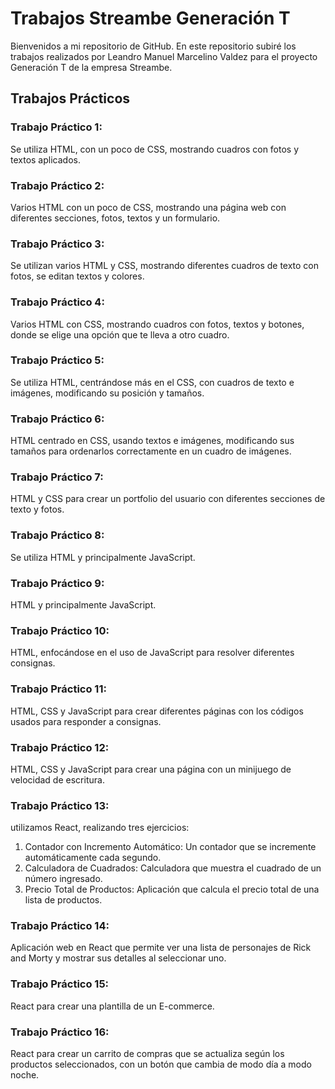 # Trabajos Streambe Generación T
Bienvenidos a mi repositorio de GitHub. En este repositorio subiré los trabajos realizados por Leandro Manuel Marcelino Valdez para el proyecto Generación T de la empresa Streambe.
## Trabajos Prácticos

### Trabajo Práctico 1:
Se utiliza HTML, con un poco de CSS, mostrando cuadros con fotos y textos aplicados.

### Trabajo Práctico 2:
Varios HTML con un poco de CSS, mostrando una página web con diferentes secciones, fotos, textos y un formulario.
### Trabajo Práctico 3:
Se utilizan varios HTML y CSS, mostrando diferentes cuadros de texto con fotos, se editan textos y colores.
### Trabajo Práctico 4:
Varios HTML con CSS, mostrando cuadros con fotos, textos y botones, donde se elige una opción que te lleva a otro cuadro.
### Trabajo Práctico 5:
Se utiliza HTML, centrándose más en el CSS, con cuadros de texto e imágenes, modificando su posición y tamaños.
### Trabajo Práctico 6:
HTML centrado en CSS, usando textos e imágenes, modificando sus tamaños para ordenarlos correctamente en un cuadro de imágenes.
### Trabajo Práctico 7:
HTML y CSS para crear un portfolio del usuario con diferentes secciones de texto y fotos.
### Trabajo Práctico 8:
Se utiliza HTML y principalmente JavaScript.
### Trabajo Práctico 9:
HTML y principalmente JavaScript.
### Trabajo Práctico 10:
HTML, enfocándose en el uso de JavaScript para resolver diferentes consignas.
### Trabajo Práctico 11:
HTML, CSS y JavaScript para crear diferentes páginas con los códigos usados para responder a consignas.
### Trabajo Práctico 12:
HTML, CSS y JavaScript para crear una página con un minijuego de velocidad de escritura.
### Trabajo Práctico 13:
 utilizamos React, realizando tres ejercicios:
  1. Contador con Incremento Automático: Un contador que se incremente automáticamente cada segundo.
  2. Calculadora de Cuadrados: Calculadora que muestra el cuadrado de un número ingresado.
  3. Precio Total de Productos: Aplicación que calcula el precio total de una lista de productos.
### Trabajo Práctico 14:
Aplicación web en React que permite ver una lista de personajes de Rick and Morty y mostrar sus detalles al seleccionar uno.
### Trabajo Práctico 15:
React para crear una plantilla de un E-commerce.
### Trabajo Práctico 16:
React para crear un carrito de compras que se actualiza según los productos seleccionados, con un botón que cambia de modo día a modo noche.
